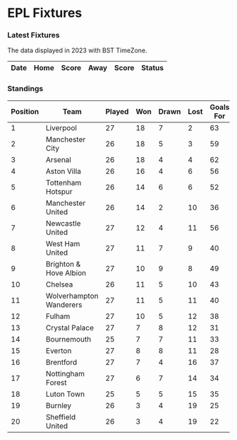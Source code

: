 # EPL Fixtures

### Latest Fixtures

The data displayed in 2023 with BST TimeZone.

<!-- START_TABLE -->
| Date | Home | Score | Away | Score | Status |
|-------------|--------|--------------|--------|--------------|--------|
<!-- END_TABLE -->

### Standings

<!-- START_STANDINGS -->
| Position | Team | Played | Won | Drawn | Lost | Goals For | Goals Against | Goal Difference | Points |
|----------|------|--------|-----|-------|------|-----------|---------------|-----------------|--------|
| 1 | Liverpool | 27 | 18 | 7 | 2 | 63 | 25 | 38 | 61 |
| 2 | Manchester City | 26 | 18 | 5 | 3 | 59 | 26 | 33 | 59 |
| 3 | Arsenal | 26 | 18 | 4 | 4 | 62 | 23 | 39 | 58 |
| 4 | Aston Villa | 26 | 16 | 4 | 6 | 56 | 35 | 21 | 52 |
| 5 | Tottenham Hotspur | 26 | 14 | 6 | 6 | 52 | 38 | 14 | 48 |
| 6 | Manchester United | 26 | 14 | 2 | 10 | 36 | 36 | 0 | 44 |
| 7 | Newcastle United | 27 | 12 | 4 | 11 | 56 | 45 | 11 | 40 |
| 8 | West Ham United | 27 | 11 | 7 | 9 | 40 | 46 | -6 | 40 |
| 9 | Brighton & Hove Albion | 27 | 10 | 9 | 8 | 49 | 43 | 6 | 39 |
| 10 | Chelsea | 26 | 11 | 5 | 10 | 43 | 41 | 2 | 38 |
| 11 | Wolverhampton Wanderers | 27 | 11 | 5 | 11 | 40 | 42 | -2 | 38 |
| 12 | Fulham | 27 | 10 | 5 | 12 | 38 | 42 | -4 | 35 |
| 13 | Crystal Palace | 27 | 7 | 8 | 12 | 31 | 44 | -13 | 29 |
| 14 | Bournemouth | 25 | 7 | 7 | 11 | 33 | 47 | -14 | 28 |
| 15 | Everton | 27 | 8 | 8 | 11 | 28 | 34 | -6 | 26 |
| 16 | Brentford | 27 | 7 | 4 | 16 | 37 | 49 | -12 | 25 |
| 17 | Nottingham Forest | 27 | 6 | 7 | 14 | 34 | 48 | -14 | 25 |
| 18 | Luton Town | 25 | 5 | 5 | 15 | 35 | 51 | -16 | 20 |
| 19 | Burnley | 26 | 3 | 4 | 19 | 25 | 58 | -33 | 13 |
| 20 | Sheffield United | 26 | 3 | 4 | 19 | 22 | 66 | -44 | 13 |
<!-- END_STANDINGS -->
